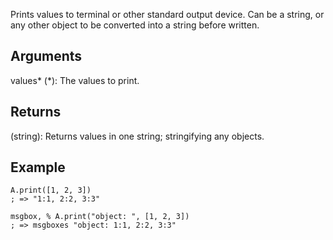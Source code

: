 Prints values to terminal or other standard output device. Can be a string, or any other object to be converted into a string before written.


## Arguments
values* (*): The values to print.


## Returns
(string): Returns values in one string; stringifying any objects.


## Example
```autohotkey
A.print([1, 2, 3])
; => "1:1, 2:2, 3:3"

msgbox, % A.print("object: ", [1, 2, 3])
; => msgboxes "object: 1:1, 2:2, 3:3"
```